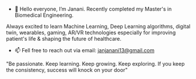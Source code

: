 - 👋 Hello everyone, I’m Janani. Recently completed my Master's in Biomedical Engineering. 

Always excited to learn Machine Learning, Deep Learning algorithms, digital twin, wearables, gaming, AR/VR technologies especially for improving patient's life & shaping the future of healthcare.

- 📫 Fell free to reach out via email: janjanani13@gmail.com


"Be passionate. Keep learning. Keep growing. Keep exploring. If you keep the consistency, success will knock on your door" 
<!---
Janani-harshu/Janani-harshu is a ✨ special ✨ repository because its `README.md` (this file) appears on your GitHub profile.
You can click the Preview link to take a look at your changes.
--->
